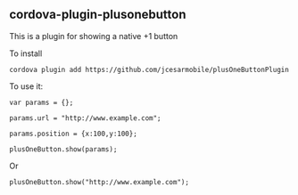 cordova-plugin-plusonebutton
------------------------

This is a plugin for showing a native +1 button

To install

`cordova plugin add https://github.com/jcesarmobile/plusOneButtonPlugin`

To use it:

```
var params = {};

params.url = "http://www.example.com";

params.position = {x:100,y:100};

plusOneButton.show(params);
```

Or

`plusOneButton.show("http://www.example.com");`
